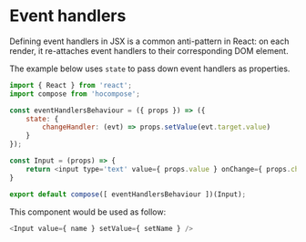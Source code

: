 # Event handlers

Defining event handlers in JSX is a common anti-pattern in React: on each render, it re-attaches event handlers to their corresponding DOM element.

The example below uses `state` to pass down event handlers as properties.

```js
import { React } from 'react';
import compose from 'hocompose';

const eventHandlersBehaviour = ({ props }) => ({
    state: {
        changeHandler: (evt) => props.setValue(evt.target.value)
    }
});

const Input = (props) => {
    return <input type='text' value={ props.value } onChange={ props.changeHandler } />;
}

export default compose([ eventHandlersBehaviour ])(Input);
```

This component would be used as follow:

```js
<Input value={ name } setValue={ setName } />
```